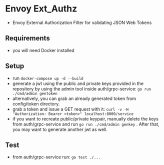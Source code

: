 # Envoy Ext_Authz
- Envoy External Authorization Filter for validating JSON Web Tokens

## Requirements
- you will need Docker installed

## Setup

- run `docker-compose up -d --build`
- generate a jwt using the public and private keys provided in the repository by using the admin tool inside auth/grpc-service: 
  `go run ./cmd/admin gentoken`
- alternatively, you can grab an already generated token from config/token directory.
- grab a token and issue a GET request with it: `curl -v -H "Authorization: Bearer <token>" localhost:8000/service`
- if you want to recreate public/private keypair, manually delete the keys from auth/grpc-service
and run `go run ./cmd/admin genkey` . After that, you may want to generate another jwt as well.

## Test
- from auth/grpc-service run: `go test ./...`
